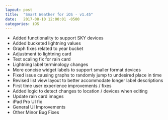 ```yaml
---
layout: post
title:  "Smart Weather for iOS - v1.45"
date:   2017-08-10 12:00:01 -0500
categories: iOS
---
```


 - Added functionality to support SKY devices
 - Added bucketed lightning values
 - Graph fixes related to year bucket
 - Adjustment to lightning card
 - Text scaling fix for rain card
 - Lightning label terminology changes
 - More concise widget labels to support smaller format devices
 - Fixed issue causing graphs to randomly jump to undesired place in time
 - Revised list view layout to better accommodate longer label descriptions
 - First time user experience improvements / fixes
 - Added logic to detect changes to location / devices when editing
 - Update rain card images
 - iPad Pro UI fix
 - General UI Improvements
 - Other Minor Bug Fixes

